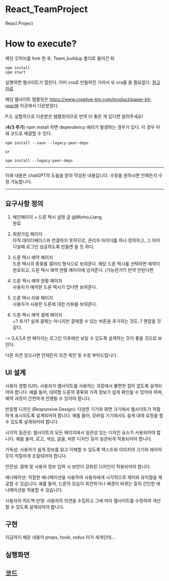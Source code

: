# React_TeamProject

React Project

# How to execute?

해당 깃허브를 fork 한 후, Team_buildup 폴더로 들어간 뒤

```
npm install
npm start
```

실행하면 웹사이트가 열린다. 이미 cra로 만들어진 거라서 또 cra를 쓸 필요없다.
[참고자료](https://demos.creative-tim.com/paper-kit-react/#/documentation/introduction)

해당 웹사이트 템플릿은 https://www.creative-tim.com/product/paper-kit-react#
이곳에서 다운받았다.

P.S. 실험적으로 다운받은 템플릿이므로 만약 더 좋은 게 있다면 알려주세요!

(**4/3 추가**)
npm install 하면 dependency 에러가 발생하는 경우가 있다. 이 경우 아래 코드로 해결할 수 있다.

```
npm install --save --legacy-peer-deps

or

npm install --legacy-peer-deps
```

---

아래 내용은 chatGPT의 도움을 받아 작성된 내용입니다.
수정을 원하시면 언제든지 수정 가능합니다.

---

## 요구사항 정의

1. 메인페이지 + 드론 택시 설명 글 @MinhoJJang  
   완료

2. 회원가입 페이지  
   아직 데이터베이스와 연결하지 못하므로, 관리자 아이디를 하나 정의하고, 그 아이디일때 로그인 성공하도록 만들면 될 듯 하다.

3. 드론 택시 예약 페이지  
   드론 택시의 종류를 갤러리 형식으로 보여준다.
   해당 드론 택시를 선택하면 예약이 완료되고, 드론 택시 예약 현황 페이지에 넘겨준다.
   (가능한가?)
   만약 안된다면

4. 드론 택시 예약 현황 페이지  
   사용자가 예약한 드론 택시가 있다면 보여준다.

5. 드론 택시 리뷰 페이지  
   사용자가 사용한 드론에 대한 리뷰를 보여준다.

6. 드론 택시 예약 결제 페이지  
   +? 추가?
   실제 결제는 아니지만 결제할 수 있는 버튼을 추가하는 것도..? 괜찮을 것 같다.

-> 3,4,5,6 번 페이지는 로그인 이후에만 보일 수 있도록 설계하는 것이 좋을 것으로 보인다.

다른 의견 있으시면 언제든지 의견 제안 및 수정 부탁드립니다.

## UI 설계

사용자 경험 (UX): 사용자가 웹사이트를 사용하는 과정에서 불편한 점이 없도록 설계되어야 합니다. 예를 들어, 대여할 드론의 종류와 가격 정보가 쉽게 확인될 수 있어야 하며, 예약 과정이 간편하게 진행될 수 있어야 합니다.

반응형 디자인 (Responsive Design): 다양한 기기와 화면 크기에서 웹사이트가 적절하게 표시되도록 설계되어야 합니다. 예를 들어, 모바일 기기에서도 쉽게 대여 요청을 할 수 있도록 설계되어야 합니다.

시각적 일관성: 웹사이트의 모든 페이지에서 일관성 있는 디자인 요소가 사용되어야 합니다. 예를 들어, 로고, 색상, 글꼴, 버튼 디자인 등이 일관되게 적용되어야 합니다.

가독성: 사용자가 쉽게 정보를 읽고 이해할 수 있도록 텍스트와 이미지의 크기와 레이아웃이 적절하게 조절되어야 합니다.

안전성: 결제 및 사용자 정보 입력 시 보안이 강화된 디자인이 적용되어야 합니다.

애니메이션: 적절한 애니메이션을 사용하여 사용자에게 시각적으로 재미와 유익함을 제공할 수 있습니다. 예를 들어, 드론의 모습이 회전하거나 배경이 바뀌는 등의 간단한 애니메이션을 적용할 수 있습니다.

사용자의 피드백 반영: 사용자의 의견을 수집하고 그에 따라 웹사이트를 수정하여 개선할 수 있도록 설계되어야 합니다.

## 구현

지금까지 배운 내용이
props, hook, redux 이거 세개인데...

## 실행화면

## 코드
